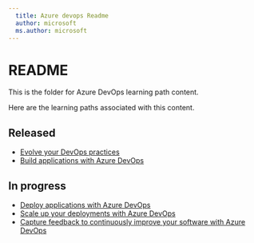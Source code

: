 ```yaml
---
  title: Azure devops Readme
  author: microsoft
  ms.author: microsoft
---
```


# README

This is the folder for Azure DevOps learning path content.

Here are the learning paths associated with this content.

## Released

* [Evolve your DevOps practices](https://docs.microsoft.com/learn/paths/evolve-your-devops-practices/)
* [Build applications with Azure DevOps](https://docs.microsoft.com/learn/paths/build-applications-with-azure-devops/)

## In progress

* [Deploy applications with Azure DevOps](https://review.docs.microsoft.com/learn/paths/deploy-applications-with-azure-devops/?branch=pr-en-us-4475)
* [Scale up your deployments with Azure DevOps](https://review.docs.microsoft.com/learn/paths/scale-up-deployments-with-azure-devops/?branch=pr-en-us-4482)
* [Capture feedback to continuously improve your software with Azure DevOps](https://review.docs.microsoft.com/learn/paths/capture-feedback-with-azure-devops/?branch=pr-en-us-4477)
